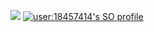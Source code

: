 ![](https://hit.yhype.me/github/profile?user_id=37941426)
[![user:18457414's SO profile](https://stackoverflow-readme-profile.johannchopin.fr/profile-small/18457414?theme=dark)](https://github.com/johannchopin/stackoverflow-readme-profile)
